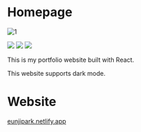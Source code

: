 # Homepage

![1](https://github.com/euparkn/homepage/assets/130215643/3a9ec490-ce5c-4541-a59f-d03dbe0833bd)

<img src='https://img.shields.io/badge/React-61DAFB?logo=react&style=flat-square&logoColor=000'/> <img src='https://img.shields.io/badge/TypeScript-3178C6?logo=typescript&style=flat-square&logoColor=fff'/> <img src='https://img.shields.io/badge/styledcomponents-DB7093?logo=styledcomponents&style=flat-square&logoColor=fff'/>

This is my portfolio website built with React.

This website supports dark mode.

# Website

[eunjipark.netlify.app](https://eunjipark.netlify.app/)
